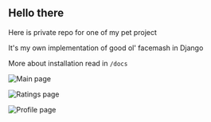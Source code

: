 Hello there
----------------

Here is private repo for one of my pet project 

It's my own implementation of good ol' facemash in Django


More about installation read in `/docs`  

![Main page](https://github.com/ArtemBernatskyy/KpiGirls-Redux/blob/master/docs/presentation_photos/Screenshot%202017-03-22%2014:59:00.png?raw=true)  

![Ratings page](https://github.com/ArtemBernatskyy/KpiGirls-Redux/blob/master/docs/presentation_photos/Screenshot%202017-03-22%2015:00:05.png?raw=true)  

![Profile page](https://github.com/ArtemBernatskyy/KpiGirls-Redux/blob/master/docs/presentation_photos/Screenshot%202017-03-22%2015:00:58.png?raw=true)  
